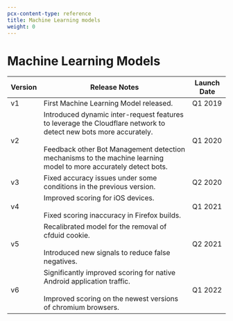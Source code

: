 ```yaml
---
pcx-content-type: reference
title: Machine Learning models
weight: 0
---
```


# Machine Learning Models

| Version | Release Notes | Launch Date |
| ---- | ---- | ---- |
| v1 | First Machine Learning Model released.| Q1 2019 |
| v2 | Introduced dynamic inter-request features to leverage the Cloudflare network to detect new bots more accurately. <br><br>Feedback other Bot Management detection mechanisms to the machine learning model to more accurately detect bots. | Q1 2020 |
| v3 | Fixed accuracy issues under some conditions in the previous version. | Q2 2020 |
| v4 | Improved scoring for iOS devices. <br><br>Fixed scoring inaccuracy in Firefox builds.| Q1 2021 |
| v5 | Recalibrated model for the removal of cfduid cookie. <br><br> Introduced new signals to reduce false negatives. | Q2 2021 |
| v6 | Significantly improved scoring for native Android application traffic. <br><br>Improved scoring on the newest versions of chromium browsers.| Q1 2022 |